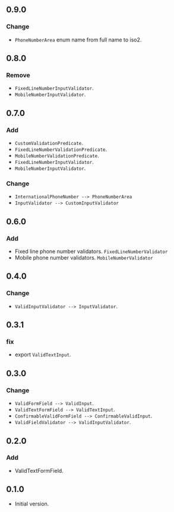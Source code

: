 ## 0.9.0

### Change

- `PhoneNumberArea` enum name from full name to iso2.  

## 0.8.0

### Remove

- `FixedLineNumberInputValidator`.
- `MobileNumberInputValidator`.

## 0.7.0

### Add

- `CustomValidationPredicate`.
- `FixedLineNumberValidationPredicate`.
- `MobileNumberValidationPredicate`.
- `FixedLineNumberInputValidator`.
- `MobileNumberInputValidator`.

### Change

- `InternationalPhoneNumber --> PhoneNumberArea`
- `InputValidator --> CustomInputValidator`

## 0.6.0

### Add

- Fixed line phone number validators. `FixedLineNumberValidator`
- Mobile phone number validators. `MobileNumberValidator`

## 0.4.0

### Change

- `ValidInputValidator --> InputValidator`.

## 0.3.1

### fix

- export `ValidTextInput`.

## 0.3.0

### Change

- `ValidFormField --> ValidInput`.
- `ValidTextFormField --> ValidTextInput`.
- `ConfirmableValidFormField --> ConfirmableValidInput`.
- `ValidFieldValidator --> ValidInputValidator`.

## 0.2.0

### Add

- ValidTextFormField.

## 0.1.0

- Initial version.
